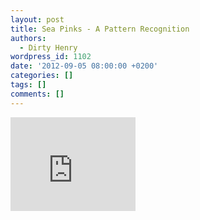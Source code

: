 ```yaml
---
layout: post
title: Sea Pinks - A Pattern Recognition
authors:
  - Dirty Henry
wordpress_id: 1102
date: '2012-09-05 08:00:00 +0200'
categories: []
tags: []
comments: []
---
```

<iframe src="http://player.vimeo.com/video/47576681" width="200" height="150" frameborder="0" webkitAllowFullScreen mozallowfullscreen allowFullScreen></iframe>
